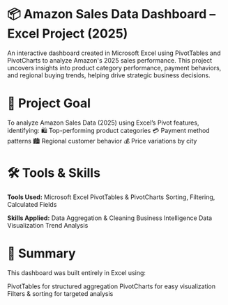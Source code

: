 # 📦 Amazon Sales Data Dashboard – Excel Project (2025)
An interactive dashboard created in Microsoft Excel using PivotTables and PivotCharts to analyze Amazon's 2025 sales performance.
This project uncovers insights into product category performance, payment behaviors, and regional buying trends, helping drive strategic business decisions.

# 🎯 Project Goal
To analyze Amazon Sales Data (2025) using Excel’s Pivot features, identifying:
🛍️ Top-performing product categories
💳 Payment method patterns
🏙️ Regional customer behavior
💰 Price variations by city

# 🛠️ Tools & Skills
**Tools Used:**
Microsoft Excel
PivotTables & PivotCharts
Sorting, Filtering, Calculated Fields

**Skills Applied:**
Data Aggregation & Cleaning
Business Intelligence
Data Visualization
Trend Analysis

# 📄 Summary
This dashboard was built entirely in Excel using:

PivotTables for structured aggregation
PivotCharts for easy visualization
Filters & sorting for targeted analysis

